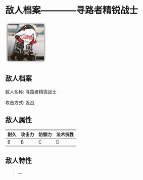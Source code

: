 # 敌人档案————寻路者精锐战士

![寻路者精锐战士](./eneIcons/寻路者精锐战士.png)

## 敌人档案

敌人名称: 寻路者精锐战士

攻击方式: 近战

## 敌人属性

| 耐久      | 攻击力  | 防御力 | 法术抗性 |
|---------|------|-----|------|
| B | B | C | D |

## 敌人特性
> —
